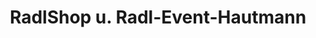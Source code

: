 ---
title: "RadlShop u. Radl-Event-Hautmann"
url: /fischbachau/radlshop-u-radl-event-hautmann/
shop: Fahrrad
---